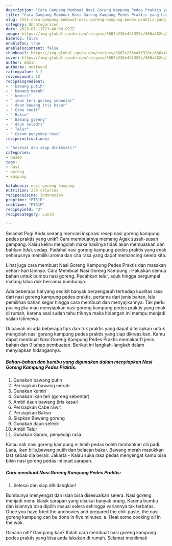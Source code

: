 ```yaml
---
description: "Cara Gampang Membuat Nasi Goreng Kampung Pedes Praktis yang Lezat Sekali, Enak"
title: "Cara Gampang Membuat Nasi Goreng Kampung Pedes Praktis yang Lezat Sekali, Enak"
slug: 2251-cara-gampang-membuat-nasi-goreng-kampung-pedes-praktis-yang-lezat-sekali-enak
category: Uncategorized
date: 2023-01-11T23:48:30.027Z
image: https://img-global.cpcdn.com/recipes/8867e236e4ff320c/680x482cq70/nasi-goreng-kampung-pedes-praktis-foto-resep-utama.jpg
hideToc: false
enableToc: true
enableTocContent: false
thumbnail: https://img-global.cpcdn.com/recipes/8867e236e4ff320c/680x482cq70/nasi-goreng-kampung-pedes-praktis-foto-resep-utama.jpg
cover: https://img-global.cpcdn.com/recipes/8867e236e4ff320c/680x482cq70/nasi-goreng-kampung-pedes-praktis-foto-resep-utama.jpg
author: Admin
authorAv: notfound
ratingvalue: 3.2
reviewcount: 12
recipeingredient:
- " bawang putih"
- " bawang merah"
- " kemiri"
- " ikan teri goreng sebentar"
- " daun bawang iris kasar"
- " Cabe rawit"
- " Bakso"
- " Bawang goreng"
- " daun seledri"
- " Telur"
- " Garam penyedap rasa"
recipeinstructions:

- "Selesai dan siap dinikmati!"
categories:
- Resep
tags:
- nasi
- goreng
- kampung

katakunci: nasi goreng kampung 
nutrition: 239 calories
recipecuisine: Indonesian
preptime: "PT31M"
cooktime: "PT51M"
recipeyield: "2"
recipecategory: Lunch

---
```



Selamat Pagi Anda sedang mencari inspirasi resep nasi goreng kampung pedes praktis yang unik? Cara membuatnya memang Agak susah-susah gampang. Kalau keliru mengolah maka hasilnya tidak akan memuaskan dan bahkan tidak sedap. Padahal nasi goreng kampung pedes praktis yang enak seharusnya memiliki aroma dan cita rasa yang dapat memancing selera kita.


Lihat juga cara membuat Nasi Goreng Kampung Pedes Praktis dan masakan sehari-hari lainnya. Cara Membuat Nasi Goreng Kampung : Haluskan semua bahan untuk bumbu nasi goreng. Pecahkan telur, aduk hingga bergumpal matang lalua duk bersama bumbunya.

Ada beberapa hal yang sedikit banyak berpengaruh terhadap kualitas rasa dari nasi goreng kampung pedes praktis, pertama dari jenis bahan, lalu pemilihan bahan segar hingga cara membuat dan menyajikannya. Tak perlu pusing jika mau menyiapkan nasi goreng kampung pedes praktis yang enak di rumah, karena asal sudah tahu triknya maka hidangan ini mampu menjadi sajian istimewa.


Di bawah ini ada beberapa tips dan trik praktis yang dapat diterapkan untuk mengolah nasi goreng kampung pedes praktis yang siap dikreasikan. Kamu dapat membuat Nasi Goreng Kampung Pedes Praktis memakai 11 jenis bahan dan 0 tahap pembuatan. Berikut ini langkah-langkah dalam menyiapkan hidangannya.

<!--inarticleads1-->

##### Bahan-bahan dan bumbu yang digunakan dalam menyiapkan Nasi Goreng Kampung Pedes Praktis:

1. Gunakan  bawang putih
1. Persiapkan  bawang merah
1. Gunakan  kemiri
1. Gunakan  ikan teri (goreng sebentar)
1. Ambil  daun bawang (iris kasar)
1. Persiapkan  Cabe rawit
1. Persiapkan  Bakso
1. Siapkan  Bawang goreng
1. Gunakan  daun seledri
1. Ambil  Telur
1. Gunakan  Garam, penyedap rasa


Kalau nak nasi goreng kampung ni lebih pedas boleh tambahkan cili padi. Lada, ikan bilis,bawang putih dan belacan bakar. Bawang merah masukkan last sebab dia berair. Jakarta - Kalau suka rasa pedas menyengat kamu bisa bikin nasi goreng pedas ini buat sarapan. 

<!--inarticleads2-->

##### Cara membuat Nasi Goreng Kampung Pedes Praktis:


1. Selesai dan siap dihidangkan!

Bumbunya menyengat dan isian bisa disesuaikan selera. Nasi goreng menjadi menu klasik sarapan yang disukai banyak orang. Karena bumbu dan isiannya bisa dipilih sesuai selera sehingga variannya tak terbatas. Once you have fried the anchovies and prepared the chili paste, the nasi goreng kampung can be done in five minutes. a. Heat some cooking oil in the wok. 

Gimana nih? Gampang kan? Itulah cara membuat nasi goreng kampung pedes praktis yang bisa anda lakukan di rumah. Selamat menikmati
